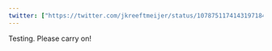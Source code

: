 ```yaml
---
twitter: ["https://twitter.com/jkreeftmeijer/status/1078751174143197184"]
---
```

Testing. Please carry on!

